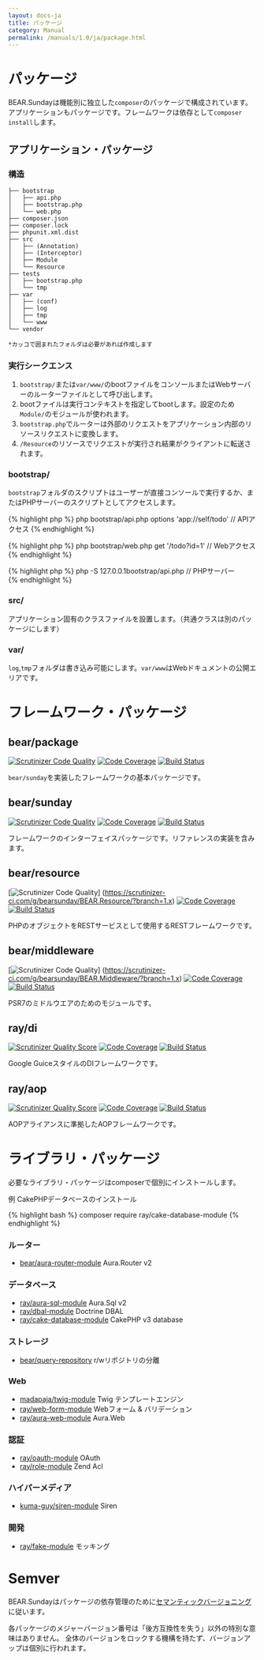 ```yaml
---
layout: docs-ja
title: パッケージ
category: Manual
permalink: /manuals/1.0/ja/package.html
---
```


# パッケージ

BEAR.Sundayは機能別に独立した`composer`のパッケージで構成されています。
アプリケーションもパッケージです。フレームワークは依存として`composer install`します。

## アプリケーション・パッケージ

### 構造

```
├── bootstrap
│   ├── api.php
│   ├── bootstrap.php
│   └── web.php
├── composer.json
├── composer.lock
├── phpunit.xml.dist
├── src
│   ├── (Annotation)
│   ├── (Interceptor)
│   ├── Module
│   └── Resource
├── tests
│   ├── bootstrap.php
│   └── tmp
├── var
│   ├── (conf)
│   ├── log
│   ├── tmp
│   └── www
└── vendor

*カッコで囲まれたフォルダは必要があれば作成します

```
### 実行シークエンス

 1. `bootstrap/`または`var/www/`のbootファイルをコンソールまたはWebサーバーのルーターファイルとして呼び出します。
 2. bootファイルは実行コンテキストを指定してbootします。設定のため`Module/`のモジュールが使われます。
 3. `bootstrap.php`でルーターは外部のリクエストをアプリケーション内部のリソースリクエストに変換します。
 4. `/Resource`のリソースでリクエストが実行され結果がクライアントに転送されます。


### bootstrap/
`bootstrap`フォルダのスクリプトはユーザーが直接コンソールで実行するか、またはPHPサーバーのスクリプトとしてアクセスします。

{% highlight php %}
php bootstrap/api.php options 'app://self/todo' // APIアクセス
{% endhighlight %}

{% highlight php %}
php bootstrap/web.php get '/todo?id=1' // Webアクセス
{% endhighlight %}

{% highlight php %}
php -S 127.0.0.1bootstrap/api.php // PHPサーバー    
{% endhighlight %}

### src/

アプリケーション固有のクラスファイルを設置します。（共通クラスは別のパッケージにします）

### var/
`log`,`tmp`フォルダは書き込み可能にします。`var/www`はWebドキュメントの公開エリアです。

# フレームワーク・パッケージ

## bear/package
[![Scrutinizer Code Quality](https://scrutinizer-ci.com/g/bearsunday/BEAR.Package/badges/quality-score.png?b=1.x)](https://scrutinizer-ci.com/g/bearsunday/BEAR.Package/?branch=1.x)
[![Code Coverage](https://scrutinizer-ci.com/g/bearsunday/BEAR.Package/badges/coverage.png?b=1.x)](https://scrutinizer-ci.com/g/bearsunday/BEAR.Package/?branch=1.x)
[![Build Status](https://travis-ci.org/bearsunday/BEAR.Package.svg?branch=1.x)](https://travis-ci.org/bearsunday/BEAR.Package)


`bear/sunday`を実装したフレームワークの基本パッケージです。

## bear/sunday
[![Scrutinizer Code Quality](https://scrutinizer-ci.com/g/bearsunday/BEAR.Sunday/badges/quality-score.png?b=1.x)](https://scrutinizer-ci.com/g/bearsunday/BEAR.Sunday/?branch=1.x)
[![Code Coverage](https://scrutinizer-ci.com/g/bearsunday/BEAR.Sunday/badges/coverage.png?b=1.x)](https://scrutinizer-ci.com/g/bearsunday/BEAR.Sunday/?branch=1.x)
[![Build Status](https://travis-ci.org/bearsunday/BEAR.Sunday.svg?branch=1.x)](https://travis-ci.org/bearsunday/BEAR.Sunday?branch=1.x)

フレームワークのインターフェイスパッケージです。リファレンスの実装を含みます。

## bear/resource
[![Scrutinizer Code Quality](https://scrutinizer-ci.com/g/bearsunday/BEAR.Resource/badges/quality-score.png?b=1.x)]
(https://scrutinizer-ci.com/g/bearsunday/BEAR.Resource/?branch=1.x) [![Code Coverage](https://scrutinizer-ci.com/g/bearsunday/BEAR.Resource/badges/coverage.png?b=1.x)](https://scrutinizer-ci.com/g/bearsunday/BEAR.Resource/?branch=develop-2)
[![Build Status](https://travis-ci.org/bearsunday/BEAR.Resource.svg?branch=1.x)](https://travis-ci.org/bearsunday/BEAR.Resource)

PHPのオブジェクトをRESTサービスとして使用するRESTフレームワークです。

## bear/middleware
[![Scrutinizer Code Quality](https://scrutinizer-ci.com/g/bearsunday/BEAR.Middleware/badges/quality-score.png?b=1.x)]
(https://scrutinizer-ci.com/g/bearsunday/BEAR.Middleware/?branch=1.x) [![Code Coverage](https://scrutinizer-ci.com/g/bearsunday/BEAR.Middleware/badges/coverage.png?b=1.x)](https://scrutinizer-ci.com/g/bearsunday/BEAR.Resource/?branch=develop-2)
[![Build Status](https://travis-ci.org/bearsunday/BEAR.Middleware.svg?branch=1.x)](https://travis-ci.org/bearsunday/BEAR.Middleware)

PSR7のミドルウエアのためのモジュールです。

## ray/di
 [![Scrutinizer Quality Score](https://scrutinizer-ci.com/g/ray-di/Ray.Di/badges/quality-score.png?b=2.x)](https://scrutinizer-ci.com/g/ray-di/Ray.Di/)
 [![Code Coverage](https://scrutinizer-ci.com/g/ray-di/Ray.Di/badges/coverage.png?b=2.x)](https://scrutinizer-ci.com/g/ray-di/Ray.Di/)
 [![Build Status](https://secure.travis-ci.org/ray-di/Ray.Di.png?b=2.x)](http://travis-ci.org/ray-di/Ray.Di)

Google GuiceスタイルのDIフレームワークです。

## ray/aop
 [![Scrutinizer Quality Score](https://scrutinizer-ci.com/g/ray-di/Ray.Aop/badges/quality-score.png?b=2.x)](https://scrutinizer-ci.com/g/ray-di/Ray.Aop/)
 [![Code Coverage](https://scrutinizer-ci.com/g/ray-di/Ray.Aop/badges/coverage.png?b=2.x)](https://scrutinizer-ci.com/g/ray-di/Ray.Aop/)
 [![Build Status](https://secure.travis-ci.org/ray-di/Ray.Aop.png?b=2.x)](http://travis-ci.org/ray-di/Ray.Aop)

AOPアライアンスに準拠したAOPフレームワークです。

# ライブラリ・パッケージ

必要なライブラリ・パッケージはcomposerで個別にインストールします。

例 CakePHPデータベースのインストール

{% highlight bash %}
composer require ray/cake-database-module
{% endhighlight %}

### ルーター

 *  [bear/aura-router-module](https://github.com/bearsunday/BEAR.AuraRouterModule) Aura.Router v2

### データベース

 * [ray/aura-sql-module](https://github.com/ray-di/Ray.AuraSqlModule) Aura.Sql v2
 * [ray/dbal-module](https://github.com/ray-di/Ray.DbalModule) Doctrine DBAL
 * [ray/cake-database-module](https://github.com/ray-di/Ray.CakeDbModule) CakePHP v3 database

### ストレージ

 * [bear/query-repository](https://github.com/bearsunday/BEAR.QueryRepository) r/wリポジトリの分離

### Web

 * [madapaja/twig-module](http://bearsunday.github.io/manuals/1.0/ja/html.html) Twig テンプレートエンジン
 * [ray/web-form-module](http://bearsunday.github.io/manuals/1.0/ja/form.html) Webフォーム & バリデーション
 * [ray/aura-web-module](https://github.com/Ray-Di/Ray.AuraWebModule) Aura.Web

### 認証

 * [ray/oauth-module](https://github.com/Ray-Di/Ray.OAuthModule) OAuth
 * [ray/role-module](https://github.com/ray-di/Ray.RoleModule) Zend Acl

### ハイパーメディア

 * [kuma-guy/siren-module](https://github.com/kuma-guy/BEAR.SirenModule) Siren

### 開発

 * [ray/fake-module](https://github.com/shingo-kumagai/Ray.FakeModule) モッキング

# Semver

BEAR.Sundayはパッケージの依存管理のために[セマンティックバージョニング](http://semver.org/lang/ja/)に従います。

各パッケージのメジャーバージョン番号は「後方互換性を失う」以外の特別な意味はありません。
全体のバージョンをロックする機構を持たず、バージョンアップは個別に行われます。
